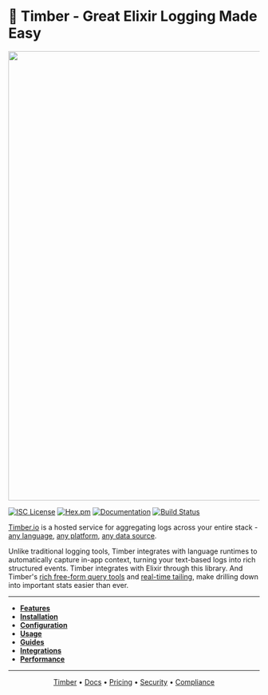 # 🌲 Timber - Great Elixir Logging Made Easy

<p align="center">
  <a href="https://timber.io" target="_blank" align="center">
    <img src="https://res.cloudinary.com/timber/image/upload/v1552328675/banner.jpg" width="900">
  </a>
  <br>
</p>

[![ISC License](https://img.shields.io/badge/license-ISC-ff69b4.svg)](LICENSE.md)
[![Hex.pm](https://img.shields.io/hexpm/v/timber.svg?maxAge=18000=plastic)](https://hex.pm/packages/timber)
[![Documentation](https://img.shields.io/badge/hexdocs-latest-blue.svg)](https://hexdocs.pm/timber/index.html)
[![Build Status](https://travis-ci.org/timberio/timber-elixir.svg?branch=master)](https://travis-ci.org/timberio/timber-elixir)

[Timber.io](https://timber.io) is a hosted service for aggregating logs across your entire stack -
[any language](https://docs.timber.io/setup/languages),
[any platform](https://docs.timber.io/setup/platforms),
[any data source](https://docs.timber.io/setup/log_forwarders).

Unlike traditional logging tools, Timber integrates with language runtimes to automatically
capture in-app context, turning your text-based logs into rich structured events.
Timber integrates with Elixir through this library. And Timber's
[rich free-form query tools](https://docs-new.timber.io/usage/live-tailing#query-syntax) and
[real-time tailing](https://docs-new.timber.io/usage/live-tailing), make drilling down into
important stats easier than ever.

---

* **[Features](https://docs.timber.io/setup/languages/elixir#features)**
* **[Installation](https://docs.timber.io/setup/languages/elixir#installation)**
* **[Configuration](https://docs.timber.io/setup/languages/elixir#configuration)**
* **[Usage](https://docs.timber.io/setup/languages/elixir#usage)**
* **[Guides](https://docs.timber.io/setup/languages/elixir#guides)**
* **[Integrations](https://docs.timber.io/setup/languages/elixir/integrations)**
* **[Performance](https://docs.timber.io/setup/languages/elixir#performance)**

---

<p align="center">
<a href="https://timber.io">Timber</a> &bull;
<a href="https://docs.timber.io">Docs</a> &bull;
<a href="https://timber.io/pricing">Pricing</a> &bull;
<a href="https://timber.io/terms">Security</a> &bull;
<a href="https://timber.io/privacy">Compliance</a>
</p>